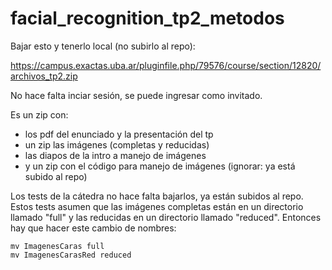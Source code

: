 # facial_recognition_tp2_metodos

Bajar esto y tenerlo local (no subirlo al repo):

https://campus.exactas.uba.ar/pluginfile.php/79576/course/section/12820/archivos_tp2.zip

No hace falta inciar sesión, se puede ingresar como invitado.

Es un zip con:

* los pdf del enunciado y la presentación del tp
* un zip las imágenes (completas y reducidas)
* las diapos de la intro a manejo de imágenes
* y un zip con el código para manejo de imágenes (ignorar: ya está subido al repo)

Los tests de la cátedra no hace falta bajarlos, ya están subidos al repo. Estos tests asumen que las imágenes completas están en un directorio llamado "full" y las reducidas en un directorio llamado "reduced". Entonces hay que hacer este cambio de nombres:

```
mv ImagenesCaras full
mv ImagenesCarasRed reduced
```

